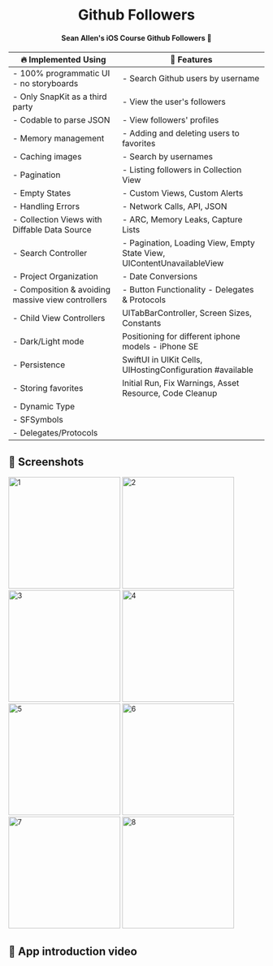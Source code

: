 <h1 align="center"> Github Followers </h1>
<h4 align="center"> Sean Allen's iOS Course Github Followers 🎈 <h4>

| :fire: Implemented Using | :rocket: Features |
| --- | --- |
| - 100% programmatic UI - no storyboards | - Search Github users by username |
| - Only SnapKit as a third party | - View the user's followers |
| - Codable to parse JSON | - View followers' profiles |
| - Memory management | - Adding and deleting users to favorites |
| - Caching images | - Search by usernames |
| - Pagination | - Listing followers in Collection View |
| - Empty States | - Custom Views, Custom Alerts |
| - Handling Errors | - Network Calls, API, JSON |
| - Collection Views with Diffable Data Source | - ARC, Memory Leaks, Capture Lists |
| - Search Controller | - Pagination, Loading View, Empty State View, UIContentUnavailableView |
| - Project Organization | - Date Conversions |
| - Composition & avoiding massive view controllers | - Button Functionality - Delegates & Protocols|
| - Child View Controllers | UITabBarController, Screen Sizes, Constants |
| - Dark/Light mode | Positioning for different iphone models - iPhone SE |
| - Persistence | SwiftUI in UIKit Cells, UIHostingConfiguration #available|
| - Storing favorites | Initial Run, Fix Warnings, Asset Resource, Code Cleanup |
| - Dynamic Type | |
| - SFSymbols | |
| - Delegates/Protocols | |

## 📸 Screenshots

<img width="220" alt="1" src="https://github.com/sedatbarlin/GitHubFollowers/assets/71966913/9b790d04-93ad-4673-9074-29d109cd0b66">
<img width="220" alt="2" src="https://github.com/sedatbarlin/GitHubFollowers/assets/71966913/db784a4c-1809-42c2-8121-9955f74bbf3e">
<img width="220" alt="3" src="https://github.com/sedatbarlin/GitHubFollowers/assets/71966913/f7e0465f-44ab-4fde-a111-419faebfa991">
<img width="220" alt="4" src="https://github.com/sedatbarlin/GitHubFollowers/assets/71966913/14ae76d2-08ed-482d-90ff-7caf13cd2d47">
<img width="220" alt="5" src="https://github.com/sedatbarlin/GitHubFollowers/assets/71966913/25cf76ff-1da8-49fc-a31a-838240ed6faa">
<img width="220" alt="6" src="https://github.com/sedatbarlin/GitHubFollowers/assets/71966913/f2b56a5f-d09b-47f8-88f4-16923c2bab09">
<img width="220" alt="7" src="https://github.com/sedatbarlin/GitHubFollowers/assets/71966913/f284ea32-52fb-4bc9-8132-74cc973fc0b4">
<img width="220" alt="8" src="https://github.com/sedatbarlin/GitHubFollowers/assets/71966913/a859f465-c855-4f44-b431-0e5202934c02">
  
## 🎥 App introduction video


